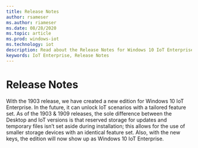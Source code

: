 ```yaml
---
title: Release Notes
author: rsameser
ms.author: riameser
ms.date: 08/28/2020
ms.topic: article
ms.prod: windows-iot
ms.technology: iot
description: Read about the Release Notes for Windows 10 IoT Enterprise.
keywords: IoT Enterprise, Release Notes
---
```

# Release Notes


With the 1903 release, we have created a new edition for Windows 10 IoT Enterprise. In the future, it can unlock IoT scenarios with a tailored feature set. As of the 1903 & 1909 releases, the sole difference between the Desktop and IoT versions is that reserved storage for updates and temporary files isn’t set aside during installation; this allows for the use of smaller storage devices with an identical feature set. Also, with the new keys, the edition will now show up as Windows 10 IoT Enterprise​.
